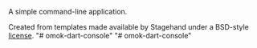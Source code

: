 A simple command-line application.

Created from templates made available by Stagehand under a BSD-style
[license](https://github.com/dart-lang/stagehand/blob/master/LICENSE).
"# omok-dart-console" 
"# omok-dart-console" 
